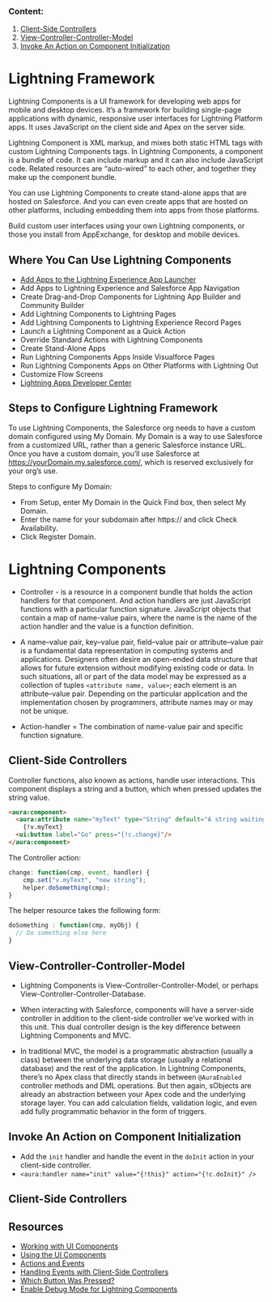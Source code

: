 ### Content:
1. [Client-Side Controllers](#client-side-controllers)
2. [View-Controller-Controller-Model](#view-controller-controller-model)
3. [Invoke An Action on Component Initialization](#invoke-an-action-on-component-initialization)


# Lightning Framework

Lightning Components is a UI framework for developing web apps for mobile and desktop devices. It’s a framework for building single-page applications with dynamic, responsive user interfaces for Lightning Platform apps. It uses JavaScript on the client side and Apex on the server side.

Lightning Component is XML markup, and mixes both static HTML tags with custom Lightning Components tags.  In Lightning Components, a component is a bundle of code. It can include markup and it can also include JavaScript code. Related resources are “auto-wired” to each other, and together they make up the component bundle.  

You can use Lightning Components to create stand-alone apps that are hosted on Salesforce. And you can even create apps that are hosted on other platforms, including embedding them into apps from those platforms.

Build custom user interfaces using your own Lightning components, or those you install from AppExchange, for desktop and mobile devices.

## Where You Can Use Lightning Components
* [Add Apps to the Lightning Experience App Launcher](https://trailhead.salesforce.com/modules/lex_dev_lc_basics/units/lex_dev_lc_basics_intro)
* Add Apps to Lightning Experience and Salesforce App Navigation
* Create Drag-and-Drop Components for Lightning App Builder and Community Builder
* Add Lightning Components to Lightning Pages
* Add Lightning Components to Lightning Experience Record Pages
* Launch a Lightning Component as a Quick Action
* Override Standard Actions with Lightning Components
* Create Stand-Alone Apps
* Run Lightning Components Apps Inside Visualforce Pages
* Run Lightning Components Apps on Other Platforms with Lightning Out
* Customize Flow Screens
* [Lightning Apps Developer Center](https://developer.salesforce.com/devcenter/lightning)

## Steps to Configure Lightning Framework
To use Lightning Components, the Salesforce org needs to have a custom domain configured using My Domain.  My Domain is a way to use Salesforce from a customized URL, rather than a generic Salesforce instance URL.  Once you have a custom domain, you’ll use Salesforce at https://yourDomain.my.salesforce.com/, which is reserved exclusively for your org’s use.

Steps to configure My Domain:
* From Setup, enter My Domain in the Quick Find box, then select My Domain.
* Enter the name for your subdomain after https:// and click Check Availability. 
* Click Register Domain.



# Lightning Components
* Controller - is a resource in a component bundle that holds the action handlers for that component. And action handlers are just JavaScript functions with a particular function signature.  JavaScript objects that contain a map of name-value pairs, where the name is the name of the action handler and the value is a function definition.

* A name–value pair, key–value pair, field–value pair or attribute–value pair is a fundamental data representation in computing systems and applications. Designers often desire an open-ended data structure that allows for future extension without modifying existing code or data. In such situations, all or part of the data model may be expressed as a collection of tuples `<attribute name, value>`; each element is an attribute–value pair. Depending on the particular application and the implementation chosen by programmers, attribute names may or may not be unique.
* Action-handler = The combination of name-value pair and specific function signature.

## Client-Side Controllers
Controller functions, also known as actions, handle user interactions.  This component displays a string and a button, which when pressed updates the string value.

```html
<aura:component>
  <aura:attribute name="myText" type="String" default="A string waiting to change"/>
    {!v.myText}
  <ui:button label="Go" press="{!c.change}"/>
</aura:component>
```
The Controller action:
```javascript
change: function(cmp, event, handler) {
    cmp.set("v.myText", "new string");
    helper.doSomething(cmp);
}
```
The helper resource takes the following form:
```javascript
doSomething : function(cmp, myObj) {
  // Do something else here
}
```
## View-Controller-Controller-Model
* Lightning Components is View-Controller-Controller-Model, or perhaps View-Controller-Controller-Database.

* When interacting with Salesforce, components will have a server-side controller in addition to the client-side controller we’ve worked with in this unit. This dual controller design is the key difference between Lightning Components and MVC.

* In traditional MVC, the model is a programmatic abstraction (usually a class) between the underlying data storage (usually a relational database) and the rest of the application. In Lightning Components, there’s no Apex class that directly stands in between `@AuraEnabled` controller methods and DML operations. But then again, sObjects are already an abstraction between your Apex code and the underlying storage layer. You can add calculation fields, validation logic, and even add fully programmatic behavior in the form of triggers. 

## Invoke An Action on Component Initialization
* Add the `init` handler and handle the event in the `doInit` action in your client-side controller.
* `<aura:handler name="init" value="{!this}" action="{!c.doInit}" />`

## Client-Side Controllers

## Resources
* [Working with UI Components](https://developer.salesforce.com/docs/atlas.en-us.212.0.lightning.meta/lightning/ui_overview.htm)
* [Using the UI Components](https://developer.salesforce.com/docs/atlas.en-us.212.0.lightning.meta/lightning/ui_input.htm)
* [Actions and Events](https://developer.salesforce.com/docs/atlas.en-us.212.0.lightning.meta/lightning/events_and_actions.htm)
* [Handling Events with Client-Side Controllers](https://developer.salesforce.com/docs/atlas.en-us.212.0.lightning.meta/lightning/js_client_side_controller.htm)
* [Which Button Was Pressed?](https://developer.salesforce.com/docs/atlas.en-us.212.0.lightning.meta/lightning/js_cb_which_button_pressed.htm) 
* [Enable Debug Mode for Lightning Components](https://developer.salesforce.com/docs/atlas.en-us.212.0.lightning.meta/lightning/aura_debug_mode.htm)
